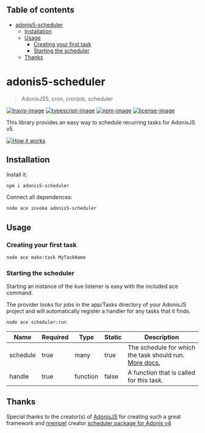 <!-- START doctoc generated TOC please keep comment here to allow auto update -->
<!-- DON'T EDIT THIS SECTION, INSTEAD RE-RUN doctoc TO UPDATE -->
## Table of contents

- [adonis5-scheduler](#adonis5-scheduler)
  - [Installation](#installation)
  - [Usage](#usage)
    - [Creating your first task](#creating-your-first-task)
    - [Starting the scheduler](#starting-the-scheduler)
  - [Thanks](#thanks)

<!-- END doctoc generated TOC please keep comment here to allow auto update -->

# adonis5-scheduler
> AdonisJS5, cron, cronjob, scheduler

[![travis-image]][travis-url] [![typescript-image]][typescript-url] [![npm-image]][npm-url] [![license-image]][license-url]

This library provides an easy way to schedule recurring tasks for AdonisJS v5.

[![How it works](https://img.youtube.com/vi/QV1EXaaNXv4/0.jpg)](https://www.youtube.com/watch?v=QV1EXaaNXv4 "How it works")

## Installation
Install it:
```bash
npm i adonis5-scheduler
```

Connect all dependences:
```bash
node ace invoke adonis5-scheduler
```

## Usage

### Creating your first task

```bash
node ace make:task MyTaskName
```

### Starting the scheduler
Starting an instance of the kue listener is easy with the included ace command.

The provider looks for jobs in the app/Tasks directory of your AdonisJS project and will automatically register a handler for any tasks that it finds.
```sh
node ace scheduler:run
```

| Name        | Required | Type      | Static | Description                                           |
|-------------|----------|-----------|--------|--------------------------------------------------------|
| schedule    | true     | many      | true   | The schedule for which the task should run. [More docs.](https://github.com/node-schedule/node-schedule#cron-style-scheduling)      |
| handle      | true     | function  | false  | A function that is called for this task.               |

## Thanks

Special thanks to the creator(s) of [AdonisJS](http://adonisjs.com/) for creating such a great framework and [nrempel](https://github.com/nrempel) creator [scheduler package for Adonis v4](https://github.com/nrempel/adonis-scheduler)

[travis-image]: https://img.shields.io/travis/reg2005/adonis5-scheduler/master.svg?style=for-the-badge&logo=travis
[travis-url]: https://travis-ci.org/reg2005/adonis5-scheduler "travis"

[typescript-image]: https://img.shields.io/badge/Typescript-294E80.svg?style=for-the-badge&logo=typescript
[typescript-url]:  "typescript"

[npm-image]: https://img.shields.io/npm/v/adonis5-scheduler.svg?style=for-the-badge&logo=npm
[npm-url]: https://npmjs.org/package/adonis5-scheduler "npm"

[license-image]: https://img.shields.io/npm/l/adonis5-scheduler?color=blueviolet&style=for-the-badge
[license-url]: LICENSE.md "license"
